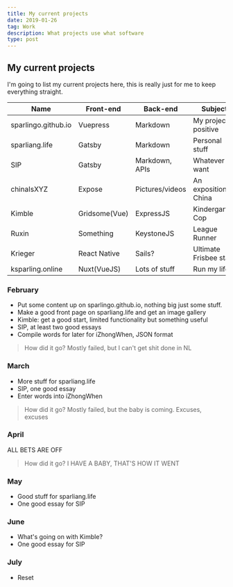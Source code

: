 ```yaml
---
title: My current projects
date: 2019-01-26
tag: Work
description: What projects use what software
type: post
---
```

## My current projects

I'm going to list my current projects here, this is really just for me to keep everything straight.

| Name               | Front-end       | Back-end            | Subject                | Timeline  |
|--------------------|-----------------|---------------------|------------------------|-----------|
|sparlingo.github.io |Vuepress         |Markdown             |My projects, positive   |Ongoing    |
|sparliang.life      |Gatsby           |Markdown             |Personal stuff          |Ongoing    |
|SIP                 |Gatsby           |Markdown, APIs       |Whatever I want         |Ongoing    |
|chinaIsXYZ          |Expose           |Pictures/videos      |An exposition of China  |2019       |
|Kimble              |Gridsome(Vue)    |ExpressJS            |Kindergarten Cop        |2019/2020  |
|Ruxin               |Something        |KeystoneJS           |League Runner           |2020       |
|Krieger             |React Native     |Sails?               |Ultimate Frisbee stats  |2020       |
|ksparling.online    |Nuxt(VueJS)      |Lots of stuff        |Run my life             |2020       |


### February
- Put some content up on sparlingo.github.io, nothing big just some stuff.
- Make a good front page on sparliang.life and get an image gallery
- Kimble: get a good start, limited functionality but something useful
- SIP, at least two good essays
- Compile words for later for iZhongWhen, JSON format

>How did it go? Mostly failed, but I can't get shit done in NL

### March
- More stuff for sparliang.life
- SIP, one good essay
- Enter words into iZhongWhen

>How did it go? Mostly failed, but the baby is coming. Excuses, excuses

### April
ALL BETS ARE OFF

>How did it go? I HAVE A BABY, THAT'S HOW IT WENT

### May
- Good stuff for sparliang.life
- One good essay for SIP

### June
- What's going on with Kimble?
- One good essay for SIP

### July
- Reset
